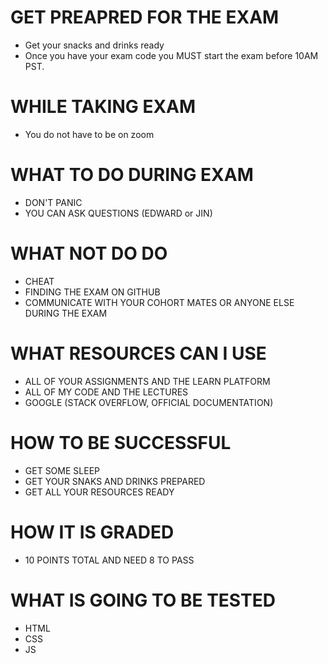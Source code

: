 # GET PREAPRED FOR THE EXAM
 - Get your snacks and drinks ready
 - Once you have your exam code you MUST start the exam before 10AM PST.

# WHILE TAKING EXAM
 - You do not have to be on zoom

# WHAT TO DO DURING EXAM
 - DON'T PANIC
 - YOU CAN ASK QUESTIONS (EDWARD or JIN)

# WHAT NOT DO DO
 - CHEAT
 - FINDING THE EXAM ON GITHUB
 - COMMUNICATE WITH YOUR COHORT MATES OR ANYONE ELSE DURING THE EXAM

# WHAT RESOURCES CAN I USE
 - ALL OF YOUR ASSIGNMENTS AND THE LEARN PLATFORM
 - ALL OF MY CODE AND THE LECTURES
 - GOOGLE (STACK OVERFLOW, OFFICIAL DOCUMENTATION)

# HOW TO BE SUCCESSFUL
 - GET SOME SLEEP
 - GET YOUR SNAKS AND DRINKS PREPARED
 - GET ALL YOUR RESOURCES READY

# HOW IT IS GRADED
 - 10 POINTS TOTAL AND NEED 8 TO PASS

# WHAT IS GOING TO BE TESTED
 - HTML
 - CSS
 - JS